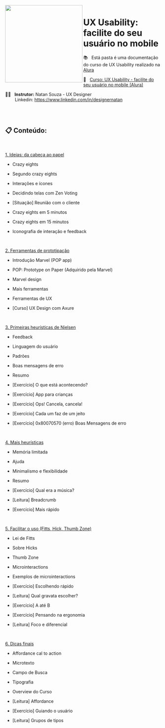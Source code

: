 <img src="images/header.png" align="left" width="250">

# UX Usability: facilite do seu usuário no mobile


📚 &nbsp; Está pasta é uma documentação do curso de UX Usability realizado na [Alura](https://www.alura.com.br) 

🔗 &nbsp; [Curso: UX Usability - facilite do seu usuário no mobile (Alura)](https://www.alura.com.br/curso-online-ux-usabilidade) 

👨‍🏫  &nbsp; **Instrutor:** Natan Souza - UX Designer <br> &nbsp;&nbsp;&nbsp;&nbsp;&nbsp;  &nbsp; Linkedin: https://www.linkedin.com/in/designernatan

<br><br>

## 📋 Conteúdo: 

<br>

[1. Ideias: da cabeça ao papel](https://github.com/RobsonVinicius/UX-Design/blob/main/UX%20Usability%20-%20facilite%20a%20vida%20do%20seu%20usu%C3%A1rio%20no%20mobile/1.%20Ideias%20da%20cabe%C3%A7a%20ao%20papel.md)

   + Crazy eights
  
   + Segundo crazy eights
  
   + Interações e ícones
  
   + Decidindo telas com Zen Voting

   + [Situação] Reunião com o cliente
   
   + Crazy eights em 5 minutos
   
   + Crazy eights em 15 minutos
   
   + Iconografia de interação e feedback

<br>

[2. Ferramentas de prototipação](https://github.com/RobsonVinicius/UX-Design/blob/main/UX%20Usability%20-%20facilite%20a%20vida%20do%20seu%20usu%C3%A1rio%20no%20mobile/2.%20Ferramentas%20de%20prototipa%C3%A7%C3%A3o.md)
    
   + Introdução Marvel (POP app)
    
   + POP: Prototype on Paper (Adquirido pela Marvel)

   + Marvel design

   + Mais ferramentas

   + Ferramentas de UX

   + [Curso] UX Design com Axure

<br>

[3. Primeiras heurísticas de Nielsen](https://github.com/RobsonVinicius/UX-Design/blob/main/UX%20Usability%20-%20facilite%20a%20vida%20do%20seu%20usu%C3%A1rio%20no%20mobile/3.%20Primeiras%20heur%C3%ADsticas%20de%20Nielsen.md)
  
   + Feedback
      
   + Linguagem do usuário

   + Padrões

   + Boas mensagens de erro

   + Resumo

   + [Exercício] O que está acontecendo?
   
   + [Exercício] App para crianças
   
   + [Exercício] Ops! Cancela, cancela!
   
   + [Exercício] Cada um faz de um jeito
   
   + [Exercício] 0x80070570 (erro) Boas Mensagens de erro

<br>

[4. Mais heurísticas](https://github.com/RobsonVinicius/UX-Design/blob/main/UX%20Usability%20-%20facilite%20a%20vida%20do%20seu%20usu%C3%A1rio%20no%20mobile/4.%20Mais%20heur%C3%ADsticas.md)
    
   + Memória limitada
    
   + Ajuda
    
   + Minimalismo e flexibilidade
    
   + Resumo

   + [Exercício] Qual era a música?

   + [Leitura] Breadcrumb

   + [Exercício] Mais rápido

<br>

[5. Facilitar o uso (Fitts, Hick, Thumb Zone)](https://github.com/RobsonVinicius/UX-Design/blob/main/UX%20Usability%20-%20facilite%20a%20vida%20do%20seu%20usu%C3%A1rio%20no%20mobile/5.%20Facilitar%20o%20uso%20(Fitts%2C%20Hick%2C%20Thumb%20Zone).md)

   + Lei de Fitts
  
   + Sobre Hicks

   + Thumb Zone

   + Microinteractions

   + Exemplos de microinteractions

   + [Exercício] Escolhendo rápido

   + [Leitura] Qual gravata escolher?
   
   + [Exercício] A até B
   
   + [Exercício] Pensando na ergonomia
   
   + [Leitura] Foco e diferencial
   
  
<br>

[6. Dicas finais](https://github.com/RobsonVinicius/UX-Design/blob/main/UX%20Usability%20-%20facilite%20a%20vida%20do%20seu%20usu%C3%A1rio%20no%20mobile/6.%20Dicas-finais.md)
    
   + Affordance cal to action

   + Microtexto

   + Campo de Busca
   
   + Tipografia

   + Overview do Curso

   + [Leitura] Affordance

   + [Exercício] Guiando o usuário

   + [Leitura] Grupos de tipos
